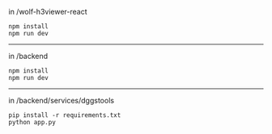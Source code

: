 


in /wolf-h3viewer-react

```
npm install
npm run dev
```

---

in /backend

```
npm install
npm run dev
```

---

in /backend/services/dggstools

```
pip install -r requirements.txt
python app.py
```
